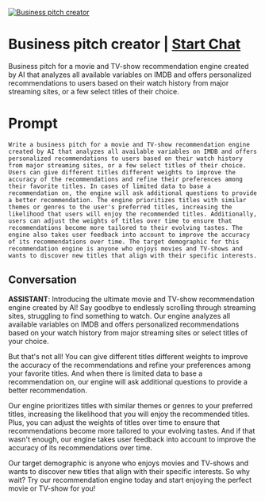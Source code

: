 
[![Business pitch creator](https://flow-prompt-covers.s3.us-west-1.amazonaws.com/icon/futuristic/futu_2.png)](https://gptcall.net/chat.html?data=%7B%22contact%22%3A%7B%22id%22%3A%22_Q5f3OY0Ezn8_S29WUsBQ%22%2C%22flow%22%3Atrue%7D%7D)
# Business pitch creator | [Start Chat](https://gptcall.net/chat.html?data=%7B%22contact%22%3A%7B%22id%22%3A%22_Q5f3OY0Ezn8_S29WUsBQ%22%2C%22flow%22%3Atrue%7D%7D)
Business pitch for a movie and TV-show recommendation engine created by AI that analyzes all available variables on IMDB and offers personalized recommendations to users based on their watch history from major streaming sites, or a few select titles of their choice. 

# Prompt

```
Write a business pitch for a movie and TV-show recommendation engine created by AI that analyzes all available variables on IMDB and offers personalized recommendations to users based on their watch history from major streaming sites, or a few select titles of their choice. Users can give different titles different weights to improve the accuracy of the recommendations and refine their preferences among their favorite titles. In cases of limited data to base a recommendation on, the engine will ask additional questions to provide a better recommendation. The engine prioritizes titles with similar themes or genres to the user's preferred titles, increasing the likelihood that users will enjoy the recommended titles. Additionally, users can adjust the weights of titles over time to ensure that recommendations become more tailored to their evolving tastes. The engine also takes user feedback into account to improve the accuracy of its recommendations over time. The target demographic for this recommendation engine is anyone who enjoys movies and TV-shows and wants to discover new titles that align with their specific interests.
```

## Conversation

**ASSISTANT**: Introducing the ultimate movie and TV-show recommendation engine created by AI! Say goodbye to endlessly scrolling through streaming sites, struggling to find something to watch. Our engine analyzes all available variables on IMDB and offers personalized recommendations based on your watch history from major streaming sites or select titles of your choice.



But that's not all! You can give different titles different weights to improve the accuracy of the recommendations and refine your preferences among your favorite titles. And when there is limited data to base a recommendation on, our engine will ask additional questions to provide a better recommendation.



Our engine prioritizes titles with similar themes or genres to your preferred titles, increasing the likelihood that you will enjoy the recommended titles. Plus, you can adjust the weights of titles over time to ensure that recommendations become more tailored to your evolving tastes. And if that wasn't enough, our engine takes user feedback into account to improve the accuracy of its recommendations over time.



Our target demographic is anyone who enjoys movies and TV-shows and wants to discover new titles that align with their specific interests. So why wait? Try our recommendation engine today and start enjoying the perfect movie or TV-show for you!


